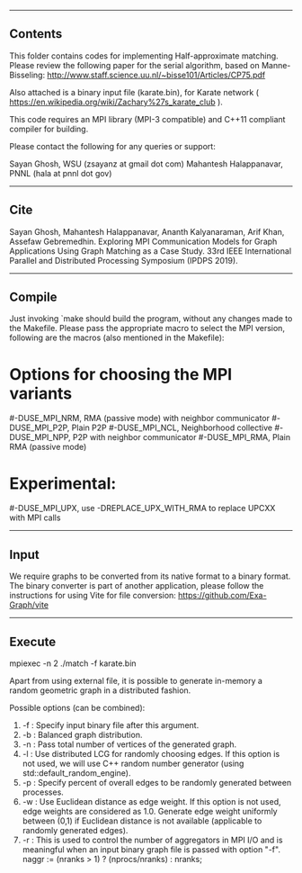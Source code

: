 --------
Contents
--------
This folder contains codes for implementing Half-approximate
matching. Please review the following paper for the serial
algorithm, based on Manne-Bisseling: 
http://www.staff.science.uu.nl/~bisse101/Articles/CP75.pdf

Also attached is a binary input file (karate.bin), for
Karate network 
( https://en.wikipedia.org/wiki/Zachary%27s_karate_club ).

This code requires an MPI library (MPI-3 compatible) 
and C++11 compliant compiler for building.

Please contact the following for any queries or support:

Sayan Ghosh, WSU (zsayanz at gmail dot com)
Mahantesh Halappanavar, PNNL (hala at pnnl dot gov)

-----
Cite
-----
Sayan Ghosh, Mahantesh Halappanavar, Ananth Kalyanaraman, Arif Khan, Assefaw Gebremedhin. 
Exploring MPI Communication Models for Graph Applications Using Graph Matching as a Case Study.
33rd IEEE International Parallel and Distributed Processing Symposium (IPDPS 2019).

-------
Compile
-------
Just invoking `make should build the program, without any
changes made to the Makefile. Please pass the appropriate
macro to select the MPI version, following are the macros
(also mentioned in the Makefile):

# Options for choosing the MPI variants
#-DUSE_MPI_NRM, RMA (passive mode) with neighbor communicator
#-DUSE_MPI_P2P, Plain P2P
#-DUSE_MPI_NCL, Neighborhood collective
#-DUSE_MPI_NPP, P2P with neighbor communicator
#-DUSE_MPI_RMA, Plain RMA (passive mode)
# Experimental:
#-DUSE_MPI_UPX, use -DREPLACE_UPX_WITH_RMA to replace UPCXX with MPI calls

-----
Input
-----
We require graphs to be converted from its native format to a binary format.
The binary converter is part of another application, please follow the 
instructions for using Vite for file conversion: https://github.com/Exa-Graph/vite

-------
Execute
-------
mpiexec -n 2 ./match -f karate.bin

Apart from using external file, it is possible to generate
in-memory a random geometric graph in a distributed fashion.

Possible options (can be combined):

1. -f <bin-file>   : Specify input binary file after this argument. 
2. -b              : Balanced graph distribution. 
3. -n <vertices>   : Pass total number of vertices of the generated graph.
4. -l              : Use distributed LCG for randomly choosing edges. If this option 
                     is not used, we will use C++ random number generator (using 
                     std::default_random_engine).
5. -p <percent>    : Specify percent of overall edges to be randomly generated between
                     processes.
6. -w              : Use Euclidean distance as edge weight. If this option is not used,
                     edge weights are considered as 1.0. Generate edge weight uniformly 
                     between (0,1) if Euclidean distance is not available (applicable to 
                     randomly generated edges).                    
7. -r <nranks>     : This is used to control the number of aggregators in MPI I/O and is
                     meaningful when an input binary graph file is passed with option "-f".
                     naggr := (nranks > 1) ? (nprocs/nranks) : nranks;

